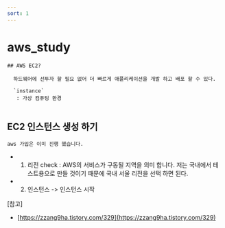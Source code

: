 ```yaml
---
sort: 1
---
```


# aws_study

```note
## AWS EC2? 

  하드웨어에 선투자 할 필요 없어 더 빠르게 애플리케이션을 개발 하고 배포 할 수 있다.  

  `instance`
   : 가상 컴퓨팅 환경 
    
```
## EC2 인스턴스 생성 하기 

```danger
aws 가입은 이미 진행 했습니다. 
```

- 1. 리전 check : AWS의 서비스가 구동될 지역을 의미 합니다. 저는 국내에서 테스트용으로 만들 것이기 때문에 국내 서울 리전을 선택 하면 된다. 

- 2. 인스턴스 -> 인스턴스 시작 





[참고]
- [https://zzang9ha.tistory.com/329](https://zzang9ha.tistory.com/329)







